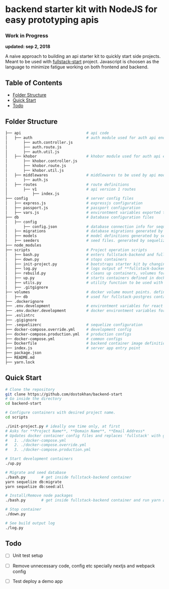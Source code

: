 # backend starter kit with NodeJS for easy prototyping apis
### Work in Progress 
**updated: sep 2, 2018**

A naive approach to building an api starter kit to quickly start side projects.
Meant to be used with [fullstack-start](https://github.com/dostokhan/fullstack-start) project.
Javascript is choosen as the language to minimize fatigue working on both frontend and backend.

## Table of Contents
  - [Folder Structure](#folder-structure)
  - [Quick Start](#quick-start)
  - [Todo](#todo)


## Folder Structure
```bash
├── api                             # api code
│   ├── auth                        # auth module used for auth api endrpoints /auth
│       ├── auth.controller.js      
│       ├── auth.route.js                        
│       ├── auth.util.js                        
│   ├── khobor                      # khobor module used for auth api endrpoints /khobor
│       ├── khobor.controller.js      
│       ├── khobor.route.js                        
│       ├── khobor.util.js                        
│   ├── middlewares                 # middlewares to be used by api modules i.e. auth, khobor etc
│       ├── auth.js
│   ├── routes                      # route definitions
│       ├── v1                      # api version 1 routes
│           ├── index.js
├── config                          # server config files
│   ├── express.js                  # expressjs configuration
│   ├── passport.js                 # passport configuration
│   ├── vars.js                     # environtment variables exported to be consumed by express app
├── db                              # Database configuration files
│   ├── config                      
│       ├── config.json             # database connection info for sequelize ORM
│   ├── migrations                  # database migrations generated by sequelize-cli
│   ├── models                      # model definitions generated by sequelize-cli
│   ├── seeders                     # seed files. generated by sequelize-cli
├── node_modules
├── scripts                         # Project operation scripts
│   ├── bash.py                     # enters fullstack-backend and fullstack-postgres containers
│   ├── down.py                     # stops containers 
│   ├── init-project.py             # bootstraps starter kit by changing config files 
│   ├── log.py                      # logs output of **fullstack-backend** container
│   ├── rebuild.py                  # cleans up containers, volumes for rebuilding docker image
│   ├── up.py                       # starts containers defined in docker-compose files
│   ├── utils.py                    # utility function to be used with other scripts
│   ├── .gitgignore
├── volumes                         # docker volume mount points. defined in docker-compose files                         
│   ├── db                          # used for fullstack-postgres container
├── .dockerignore 
├── .env.development                # environtment variables for react app 
├── .env.docker.development         # docker environtment variables for development config
├── .eslintrc
├── .gigignore
├── .sequelizerc                    # sequelize configuration 
├── docker-compose.override.yml     # development config
├── docker-compose.production.yml   # production configs
├── docker-compose.yml              # common configs
├── Dockerfile                      # backend container image definition
├── index.js                        # server app entry point
├── package.json                    
├── README.md
├── yarn.lock

```

## Quick Start

```bash
# Clone the repository
git clone https://github.com/dostokhan/backend-start 
# Go inside the directory
cd backend-start

# Configure containers with desired project name.
cd scripts

./init-project.py # ideally one time only, at first
# Asks for **Project Name**, **Domain Name**, **Email Address* 
# Updates docker container config files and replaces 'fullstack' with given **Project Name**. i.e. network name
#   1. ./docker-compose.yml
#   2. ./docker-compose.override.yml
#   3. ./docker-compose.production.yml

# Start development containers
./up.py

# Migrate and seed database
./bash.py       # get inside fullstack-backend container
yarn sequelize db:migrate 
yarn sequelize db:seed:all

# Install/Remove node packages
./bash.py       # get inside fullstack-backend container and run yarn add/remove packages

# Stop container
./down.py

# See build output log
./log.py
```


## Todo
-  [ ] Unit test setup
-  [ ] Remove unnecessary code, config etc specially nextjs and webpack config
-  [ ] Test deploy a demo app

